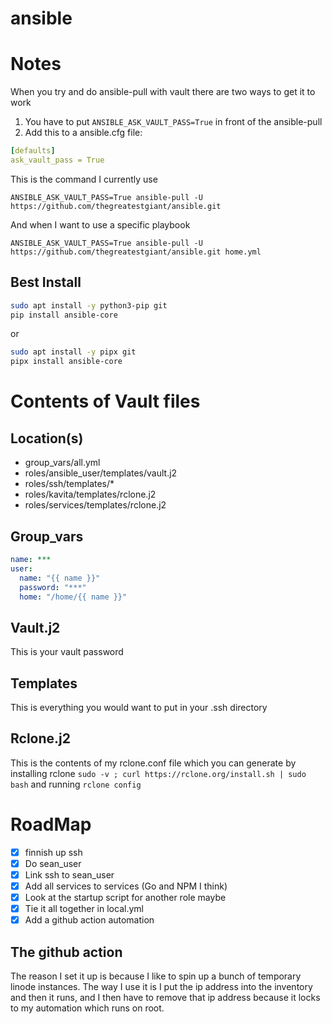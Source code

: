# ansible

# Notes
When you try and do ansible-pull with vault there are two ways to get it to work

1. You have to put `ANSIBLE_ASK_VAULT_PASS=True` in front of the ansible-pull
2. Add this to a ansible.cfg file:
```yml
[defaults]
ask_vault_pass = True
```

This is the command I currently use
```
ANSIBLE_ASK_VAULT_PASS=True ansible-pull -U https://github.com/thegreatestgiant/ansible.git
```

And when I want to use a specific playbook
```
ANSIBLE_ASK_VAULT_PASS=True ansible-pull -U https://github.com/thegreatestgiant/ansible.git home.yml
```

## Best Install
```bash
sudo apt install -y python3-pip git
pip install ansible-core
```
or
```bash
sudo apt install -y pipx git
pipx install ansible-core
```

# Contents of Vault files

## Location(s)

- group_vars/all.yml
- roles/ansible_user/templates/vault.j2
- roles/ssh/templates/*
- roles/kavita/templates/rclone.j2
- roles/services/templates/rclone.j2

## Group_vars

```yml
name: ***
user:
  name: "{{ name }}" 
  password: "***"
  home: "/home/{{ name }}"
```

## Vault.j2

This is your vault password

## Templates

This is everything you would want to put in your .ssh directory

## Rclone.j2

This is the contents of my rclone.conf file which you can generate by installing rclone `sudo -v ; curl https://rclone.org/install.sh | sudo bash` and running `rclone config`


# RoadMap

- [x] finnish up ssh
- [x] Do sean_user
- [x] Link ssh to sean_user
- [x] Add all services to services (Go and NPM I think)
- [x] Look at the startup script for another role maybe
- [x] Tie it all together in local.yml
- [x] Add a github action automation

## The github action

The reason I set it up is because I like to spin up a bunch of temporary linode instances.
The way I use it is I put the ip address into the inventory and then it runs, and I then have to remove that ip address because it locks to my automation which runs on root.


